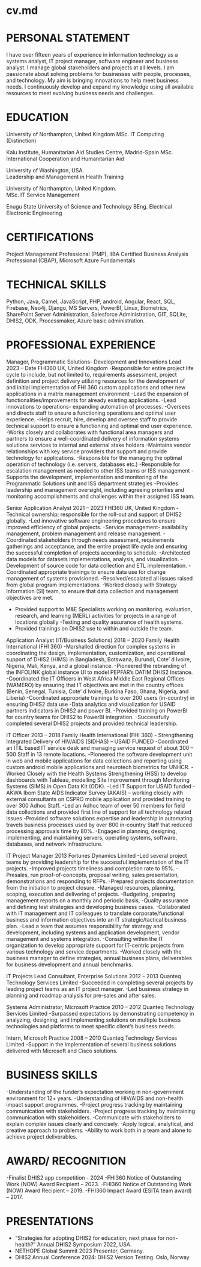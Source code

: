 # cv.md
# PERSONAL STATEMENT 
I have over fifteen years of experience in information technology as a systems analyst, IT project manager, software engineer and business analyst. I manage global stakeholders and projects at all levels. I am passionate about solving problems for businesses with people, processes, and technology. My aim is bringing innovations to help meet business needs. I continuously develop and expand my knowledge using all available resources to meet evolving business needs and challenges.

# EDUCATION
University of Northampton, United Kingdom
MSc. IT Computing	(Distinction)				

Kalu Institute, Humanitarian Aid Studies Centre, Madrid-Spain
MSc. International Cooperation and Humanitarian Aid

University of Washington, USA.                                                                                            
Leadership and Management in Health	 Training

University of Northampton, United Kingdom.                                                                                            
MSc. IT Service Management

Enugu State University of Science and Technology
BEng. Electrical Electronic Engineering

# CERTIFICATIONS
Project Management Professional (PMP), IIBA Certified Business Analysis Professional (CBAP), Microsoft Azure Fundamentals
# TECHNICAL SKILLS
Python, Java, Camel, JavaScript, PHP, android, Angular, React, SQL, Firebase, Neo4j, Django, MS Servers, PowerBI, Linux, Biometrics, SharePoint Server Administration, Salesforce Administration, GIT, SQLite, DHIS2, ODK, Processmaker, Azure basic administration.


# PROFESSIONAL EXPERIENCE
Manager, Programmatic Solutions- Development and Innovations Lead               		2023 – Date
FHI360 UK, United Kingdom
-Responsible for entire project life cycle to include, but not limited to, requirements assessment, project definition and project delivery utilizing resources for the development of and initial implementation of FHI 360 custom applications and other new applications in a matrix management environment 
-Lead the expansion of functionalities/improvements for already existing applications. 
-Lead innovations to operations- expanding automation of processes.
-Oversees and directs staff to ensure a functioning operations and optimal user experience. 
-Helps recruit, hire, develop and oversee staff to provide technical support to ensure a functioning and optimal end user experience.  
-Works closely and collaborates with functional area managers and partners to ensure a well-coordinated delivery of information systems solutions services to internal and external stake holders
-Maintains vendor relationships with key service providers that support and provide technology for applications.
-Responsible for the managing the optimal operation of technology (i.e. servers, databases etc.)
-Responsible for escalation management as needed to other ISS teams or ISS management
-Supports the development, implementation and monitoring of the Programmatic Solutions unit and ISS department strategies 
-Provides leadership and management oversight, including agreeing priorities and monitoring accomplishments and challenges within their assigned ISS team.
 
Senior Application Analyst                                        		2021 – 2023
FHI360 UK, United Kingdom
-Technical ownership; responsible for the roll-out and support of DHIS2 globally.
-Led innovative software engineering procedures to ensure improved efficiency of global projects.
-Service management- availability management, problem management and release management.
-Coordinated stakeholders through needs assessment, requirements gatherings and acceptance, and the entire project life cycle and ensuring the successful completion of projects according to schedule.
-Architected data models for datasets implementations, analysis, and visualization.
-Development of source code for data collection and ETL implementation.
-Coordinated appropriate trainings to ensure data use for change management of systems provisioned.
-Resolved/escalated all issues raised from global program implementations.
-Worked closely with Strategy Information (SI) team, to ensure that data collection and management objectives are met. 
- Provided support to M&E Specialists working on monitoring, evaluation, research, and learning (MERL) activities for projects in a range of locations globally
-Testing and quality assurance of health systems.
- Provided trainings on DHIS2 use to within and outside the team.

Application Analyst (IT/Business Solutions)	       		2018 – 2020
Family Health International (FHI 360) 
-Marshalled direction for complex systems in coordinating the design, implementation, customization, and operational support of DHIS2 (HIMS) in Bangladesh, Botswana, Burundi, Cote’ d Ivoire, Nigeria, Mali, Kenya, and a global instance.
-Pioneered the rebranding of the INFOLINK global instance UI to model PEPFAR’s DATIM DHIS2 Instance.
-Coordinated the IT Officers in West Africa Middle East Regional Offices (WAMERO) by ensuring that IT objectives are met in the country offices. (Benin, Senegal, Tunisia, Cote’ d Ivoire, Burkina Faso, Ghana, Nigeria, and Liberia)
-Coordinated appropriate trainings to over 200 users (in-country) in ensuring DHIS2 data use 
-Data analytics and visualization for USAID partners indicators in DHIS2 and power BI.
-Provided training on PowerBI for country teams for DHIS2 to PowerBI integration.
-Successfully completed several DHIS2 projects and provided technical leadership.

IT Officer                                                                     	2013 – 2018
Family Health International (FHI 360) - Strengthening Integrated Delivery of HIV/AIDS (SIDHAS) – USAID FUNDED
-Coordinated an ITIL based IT service desk and managing service request of about 300 – 500 Staff in 13 remote locations. 
-Pioneered the software development unit in web and mobile applications for data collections and reporting using custom android mobile applications and neurotech biometrics for UNHCR.
-Worked Closely with the Health Systems Strengthening (HSS) to develop dashboards with Tableau, modelling Site Improvement through Monitoring Systems (SIMS) in Open Data Kit (ODK).
-Led IT Support for USAID funded - AKWA Ibom State AIDS Indicator Survey (AKAIS) – working closely with external consultants on CSPRO mobile application and provided training to over 300 Adhoc Staff.
-Led an Adhoc team of over 50 members for field data collections and provided first line of support for all technology related issues
-Provided software solutions expertise and leadership in automating travels business processes used by over 800 in-country Staff that reduced processing approvals time by 80%.
-Engaged in planning, designing, implementing, and maintaining servers, operating systems, software, databases, and network infrastructure.

IT Project Manager                                                      	2013
Fortunes Dynamics Limited
-Led several project teams by providing leadership for the successful implementation of the IT projects.
-Improved projects timeliness and completion rate to 95%.
-Presales, run proof-of-concepts, proposal writing, sales presentation, demonstrations and responding to RFPs.
-Prepared projects documentation from the initiation to project closure.
-Managed resources, planning, scoping, execution and delivering of projects.
-Budgeting, preparing management reports on a monthly and periodic basis, 
-Quality assurance and defining test strategies and developing business cases.
-Collaborated with IT management and IT colleagues to translate corporate/functional business and information objectives into an IT strategic/tactical business plan.
-Lead a team that assumes responsibility for strategy and development, including systems and application development, vendor management and systems integration.
-Consulting within the IT organization to develop appropriate support for IT-centric projects from various technology and service departments.
-Worked closely with the business manager to define strategies, annual business plans, deliverables for business development and annual benchmarks.

IT Projects Lead Consultant, Enterprise Solutions      	       2012 – 2013
Quanteq Technology Services Limited
-Succeeded in completing several projects by leading project teams as an IT project manager. 
-Led business strategy in planning and roadmap analysis for pre-sales and after sales.

Systems Administrator, Microsoft Practice             	       2010 – 2012 
Quanteq Technology Services Limited
-Surpassed expectations by demonstrating competency in analyzing, designing, and implementing solutions on multiple business technologies and platforms to meet specific client’s business needs. 

Intern, Microsoft Practice             			        2008 – 2010 
Quanteq Technology Services Limited
-Support in the implementation of several business solutions delivered with Microsoft and Cisco solutions.   

# BUSINESS SKILLS
-Understanding of the funder’s expectation working in non-government environment for 12+ years.
-Understanding of HIV/AIDS and non-health impact support programmes.
-Project progress tracking by maintaining communication with stakeholders.
-Project progress tracking by maintaining communication with stakeholders.
-Communicate with stakeholders to explain complex issues clearly and concisely.
-Apply logical, analytical, and creative approach to problems.
-Ability to work both in a team and alone to achieve project deliverables.

# AWARD/ RECOGNITION
-Finalist DHIS2 app competition - 2024
-FHI360 Notice of Outstanding Work (NOW) Award Recipient – 2023.
-FHI360 Notice of Outstanding Work (NOW) Award Recipient – 2019.
-FHI360 Impact Award (ESITA team award) – 2017.

# PRESENTATIONS
- “Strategies for adopting DHIS2 for education, next phase for non-health?” Annual DHIS2 Symposium 2022, USA.
- NETHOPE Global Summit 2023 Presenter, Germany.
- DHIS2 Annual Conference 2024: DHIS2 Version Testing. Oslo, Norway
